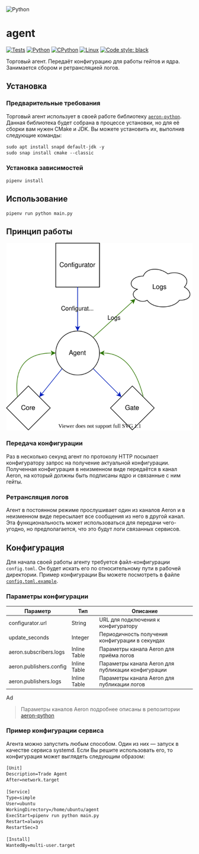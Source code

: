 <img src="https://user-images.githubusercontent.com/44947427/160296335-a12f6887-850e-4170-86bc-fb509beea189.svg" height="101" alt="Python">

# agent

[![Tests](https://github.com/RoboTradeCode/agent/actions/workflows/tests.yml/badge.svg)](https://github.com/RoboTradeCode/agent/actions/workflows/tests.yml)
[![Python](https://img.shields.io/badge/python-3.10-blue)](https://www.python.org/downloads/)
[![CPython](https://img.shields.io/badge/implementation-cpython-blue)](https://github.com/python/cpython)
[![Linux](https://img.shields.io/badge/platform-linux-lightgrey)](https://ru.wikipedia.org/wiki/Linux)
[![Code style: black](https://img.shields.io/badge/code%20style-black-000000.svg)](https://github.com/psf/black)

Торговый агент. Передаёт конфигурацию для работы гейтов и ядра. Занимается сбором и ретрансляцией логов.

## Установка

### Предварительные требования

Торговый агент использует в своей работе библиотеку [`aeron-python`](https://github.com/RoboTradeCode/aeron-python).
Данная библиотека будет собрана в процессе установки, но для её сборки вам нужен CMake и JDK. Вы можете установить их,
выполнив следующие команды:

```shell
sudo apt install snapd default-jdk -y
sudo snap install cmake --classic
```

### Установка зависимостей

```shell
pipenv install
```

## Использование

```shell
pipenv run python main.py
```

## Принцип работы

![Схема](scheme.svg)

### Передача конфигурации

Раз в несколько секунд агент по протоколу HTTP посылает конфигуратору запрос на получение актуальной конфигурации.
Полученная конфигурация в неизменном виде передаётся в канал Aeron, на который должны быть подписаны ядро и связанные с
ним гейты.

### Ретрансляция логов

Агент в постоянном режиме прослушивает один из каналов Aeron и в неизменном виде пересылает все сообщения из него в
другой канал. Эта функциональность может использоваться для передачи чего-угодно, но предполагается, что это будут логи
связанных сервисов.

## Конфигурация

Для начала своей работы агенту требуется файл-конфигурации `config.toml`. Он будет искать его по относительному пути в
рабочей директории. Пример конфигурации Вы можете посмотреть в файле [`config.toml.example`](config.toml.example).

### Параметры конфигурации

| Параметр                | Тип          | Описание                                           |
|-------------------------|--------------|----------------------------------------------------|
| configurator.url        | String       | URL для подключения к конфигуратору                |
| update_seconds          | Integer      | Периодичность получения конфигурации в секундах    |
| aeron.subscribers.logs  | Inline Table | Параметры канала Aeron для приёма логов            |
| aeron.publishers.config | Inline Table | Параметры канала Aeron для публикации конфигурации |
| aeron.publishers.logs   | Inline Table | Параметры канала Aeron для публикации логов        |
Ad
> Параметры каналов Aeron подробнее описаны в репозитории [aeron-python](https://github.com/RoboTradeCode/aeron-python)

### Пример конфигурации сервиса

Агента можно запустить любым способом. Один из них — запуск в качестве сервиса systemd. Если Вы решите использовать его,
то конфигурация может выглядеть следующим образом:

```text
[Unit]
Description=Trade Agent
After=network.target

[Service]
Type=simple
User=ubuntu
WorkingDirectory=/home/ubuntu/agent
ExecStart=pipenv run python main.py
Restart=always
RestartSec=3

[Install]
WantedBy=multi-user.target
```
